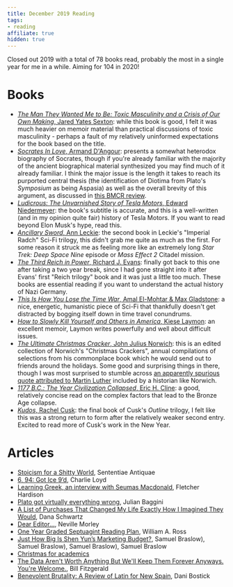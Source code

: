 ```yaml
---
title: December 2019 Reading
tags:
- reading
affiliate: true
hidden: true
---
```


Closed out 2019 with a total of 78 books read, probably the most in a single year for me in a while. Aiming for 104 in 2020!

# Books
- [*The Man They Wanted Me to Be: Toxic Masculinity and a Crisis of Our Own Making*, Jared Yates Sexton](https://amzn.to/2QJ1m2v): while this book is good, I felt it was much heavier on memoir material than practical discussions of toxic masculinity - perhaps a fault of my relatively uninformed expectations for the book based on the title.
- [*Socrates In Love*, Armand D'Angour](https://amzn.to/2rQSv6t): presents a somewhat heterodox biography of Socrates, though if you're already familiar with the majority of the ancient biographical material synthesized you may find much of it already familiar. I think the major issue is the length it takes to reach its purported central thesis (the identification of Diotima from Plato's *Symposium* as being Aspasia) as well as the overall brevity of this argument, as discussed in [this BMCR review](http://www.bmcreview.org/2019/12/20191229.html).
- [*Ludicrous: The Unvarnished Story of Tesla Motors*, Edward Niedermeyer](https://amzn.to/36k8r00): the book's subtitle is accurate, and this is a well-written (and in my opinion quite fair) history of Tesla Motors. If you want to read beyond Elon Musk's hype, read this.
- [*Ancillary Sword*, Ann Leckie](https://amzn.to/2QlSRvu): the second book in Leckie's "Imperial Radch" Sci-Fi trilogy, this didn't grab me quite as much as the first. For some reason it struck me as feeling more like an extremely long *Star Trek: Deep Space Nine* episode or *Mass Effect 2* Citadel mission.
- [*The Third Reich in Power*, Richard J. Evans](https://amzn.to/2FhQkfy): finally got back to this one after taking a two year break, since I had gone straight into it after Evans' first "Reich trilogy" book and it was just a little too much. These books are essential reading if you want to understand the actual history of Nazi Germany.
- [*This Is How You Lose the Time War*, Amal El-Mohtar & Max Gladstone](https://amzn.to/2SQxWSI): a nice, energetic, humanistic piece of Sci-Fi that thankfully doesn't get distracted by bogging itself down in time travel conundrums.
- [*How to Slowly Kill Yourself and Others in America*, Kiese Laymon](https://amzn.to/2SPxynJ): an excellent memoir, Laymon writes powerfully and well about difficult issues.
- [*The Ultimate Christmas Cracker*, John Julius Norwich](https://amzn.to/2QoQcBf): this is an edited collection of Norwich's "Christmas Crackers", annual compilations of selections from his commonplace book which he would send out to friends around the holidays. Some good and surprising things in there, though I was most surprised to stumble across [an apparently spurious quote attributed to Martin Luther](https://twitter.com/ryanfb/status/1211837774078382080) included by a historian like Norwich.
- [*1177 B.C.: The Year Civilization Collapsed*, Eric H. Cline](https://amzn.to/37zURFU): a good, relatively concise read on the complex factors that lead to the Bronze Age collapse.
- [*Kudos*, Rachel Cusk](https://amzn.to/2QjHKD2): the final book of Cusk's *Outline* trilogy, I felt like this was a strong return to form after the relatively weaker second entry. Excited to read more of Cusk's work in the New Year.

# Articles
- [Stoicism for a Shitty World](https://sententiaeantiquae.com/2020/01/01/stoicism-for-a-shitty-world/), Sententiae Antiquae
- [6, 94: Got Ice 9’d](https://tinyletter.com/vruba/letters/6-94-got-ice-9-d), Charlie Loyd
- [Learning Greek, an interview with Seumas Macdonald](https://amindforlanguage.com/learning-greek-an-interview-with-seumas-macdonald.html), Fletcher Hardison
- [Plato got virtually everything wrong](https://www.prospectmagazine.co.uk/magazine/plato-got-virtually-everything-wrong), Julian Baggini
- [A List of Purchases That Changed My Life Exactly How I Imagined They Would](https://www.newyorker.com/humor/daily-shouts/a-list-of-purchases-that-changed-my-life-exactly-how-i-imagined-they-would), Dana Schwartz
- [Dear Editor…](https://thesphinxblog.com/2019/12/05/dear-editor/), Neville Morley
- [One Year Graded Septuagint Reading Plan](https://williamaross.com/2018/12/17/one-year-graded-septuagint-reading-plan/), William A. Ross
- [Just How Big Is Shen Yun’s Marketing Budget?](https://www.lamag.com/culturefiles/shen-yun-marketing/), Samuel Braslow), Samuel Braslow), Samuel Braslow), Samuel Braslow
- [Christmas for academics](https://theretiringacademic.wordpress.com/2016/12/27/christmas-for-academics/)
- [The Data Aren't Worth Anything But We'll Keep Them Forever Anyways. You're Welcome.](https://www.funnymonkey.com/2019/the-data-arent-worth-anything-but-well-keep-them-forever), Bill Fitzgerald 
- [Benevolent Brutality: A Review of Latin for New Spain](https://medium.com/ad-meliora/benevolent-brutality-a-review-of-latin-for-new-spain-a04acd11eaff), Dani Bostick

